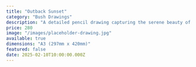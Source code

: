 ```yaml
---
title: "Outback Sunset"
category: "Bush Drawings"
description: "A detailed pencil drawing capturing the serene beauty of an Australian outback sunset. Features native gum trees silhouetted against a dramatic sky. Framed and ready to hang."
price: 280
image: "/images/placeholder-drawing.jpg"
available: true
dimensions: "A3 (297mm x 420mm)"
featured: false
date: 2025-02-10T10:00:00.000Z
---
```

